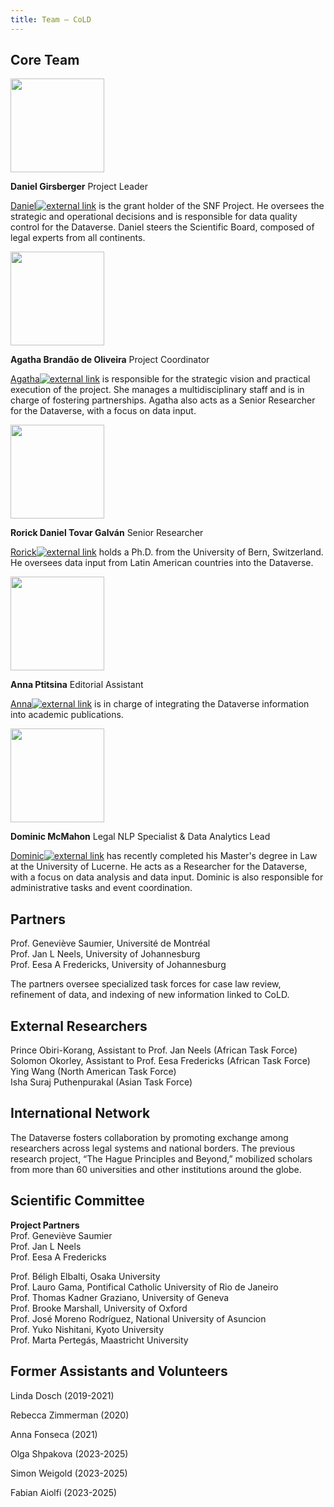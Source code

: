 ```yaml
---
title: Team — CoLD
---
```


## Core Team

<img src="https://www.unilu.ch/fileadmin/_processed_/a/b/csm_Girsberger_Daniel_Q_d862e28b53.jpg" width="150"/>

**Daniel Girsberger** Project Leader

<a href="https://www.unilu.ch/en/faculties/faculty-of-law/professorships/girsberger-daniel/" target="_blank">Daniel<img
    src="https://choiceoflaw.blob.core.windows.net/assets/external_link.svg"
    alt="external link"
    class="external-link-icon"
  /></a> is the grant holder of the SNF Project. He oversees the strategic and operational decisions and is responsible for data quality control for the Dataverse. Daniel steers the Scientific Board, composed of legal experts from all continents.

<img src="https://www.unilu.ch/fileadmin/_processed_/b/2/csm_Brandao_de_Oliveira_Agatha-1452-20230619_f5c03e5ebb.jpg" width="150"/>

**Agatha Brandão de Oliveira** Project Coordinator

<a href="https://www.unilu.ch/en/faculties/faculty-of-law/professorships/girsberger-daniel/staff/agatha-brandao-de-oliveira-mlaw" target="_blank">Agatha<img
    src="https://choiceoflaw.blob.core.windows.net/assets/external_link.svg"
    alt="external link"
    class="external-link-icon"
  /></a> is responsible for the strategic vision and practical execution of the project. She manages a multidisciplinary staff and is in charge of fostering partnerships. Agatha also acts as a Senior Researcher for the Dataverse, with a focus on data input.

<img src="https://www.unilu.ch/fileadmin/_processed_/e/f/csm_Tovar_Rorick_Q_b319006387.jpg" width="150"/>

**Rorick Daniel Tovar Galván** Senior Researcher

<a href="https://www.unilu.ch/en/faculties/faculty-of-law/professorships/girsberger-daniel/staff/dr-rorick-daniel-tovar-galvan-llm/" target="_blank">Rorick<img
    src="https://choiceoflaw.blob.core.windows.net/assets/external_link.svg"
    alt="external link"
    class="external-link-icon"
  /></a> holds a Ph.D. from the University of Bern, Switzerland. He oversees data input from Latin American countries into the Dataverse.

<img src="https://www.unilu.ch/fileadmin/_processed_/d/8/csm_Ptitsina_Anna_Q_76218e9380.jpg" width="150"/>

**Anna Ptitsina** Editorial Assistant

<a href="https://www.unilu.ch/en/faculties/faculty-of-law/professorships/girsberger-daniel/staff/anna-ptitsina/#tab=c163381" target="_blank">Anna<img
    src="https://choiceoflaw.blob.core.windows.net/assets/external_link.svg"
    alt="external link"
    class="external-link-icon"
  /></a> is in charge of integrating the Dataverse information into academic publications.

<img src="https://www.unilu.ch/fileadmin/_processed_/3/c/csm_McMahon_Dominic-C_16574ec129.jpg" width="150"/>

**Dominic McMahon** Legal NLP Specialist & Data Analytics Lead

<a href="https://www.unilu.ch/fakultaeten/rf/professuren/girsberger-daniel/mitarbeitende/dominic-mcmahon-mlaw/" target="_blank">Dominic<img
    src="https://choiceoflaw.blob.core.windows.net/assets/external_link.svg"
    alt="external link"
    class="external-link-icon"
  /></a> has recently completed his Master's degree in Law at the University of Lucerne. He acts as a Researcher for the Dataverse, with a focus on data analysis and data input. Dominic is also responsible for administrative tasks and event coordination.


## Partners

Prof. Geneviève Saumier, Université de Montréal  
Prof. Jan L Neels, University of Johannesburg  
Prof. Eesa A Fredericks, University of Johannesburg

The partners oversee specialized task forces for case law review, refinement of data, and indexing of new information linked to CoLD.

## External Researchers

Prince Obiri-Korang, Assistant to Prof. Jan Neels (African Task Force)  
Solomon Okorley, Assistant to Prof. Eesa Fredericks (African Task Force)  
Ying Wang (North American Task Force)  
Isha Suraj Puthenpurakal (Asian Task Force)

## International Network

The Dataverse fosters collaboration by promoting exchange among researchers across legal systems and national borders. The previous research project, “The Hague Principles and Beyond,” mobilized scholars from more than 60 universities and other institutions around the globe.

## Scientific Committee

**Project Partners**  
Prof. Geneviève Saumier  
Prof. Jan L Neels  
Prof. Eesa A Fredericks

Prof. Béligh Elbalti, Osaka University  
Prof. Lauro Gama, Pontifical Catholic University of Rio de Janeiro  
Prof. Thomas Kadner Graziano, University of Geneva  
Prof. Brooke Marshall, University of Oxford  
Prof. José Moreno Rodríguez, National University of Asuncion  
Prof. Yuko Nishitani, Kyoto University  
Prof. Marta Pertegás, Maastricht University

## Former Assistants and Volunteers

Linda Dosch (2019-2021)

Rebecca Zimmerman (2020)

Anna Fonseca (2021)

Olga Shpakova (2023-2025)

Simon Weigold (2023-2025)

Fabian Aiolfi (2023-2025)
